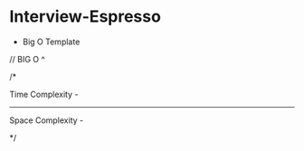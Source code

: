# Interview-Espresso

* Big O Template

// BIG O ^ 

/* 

Time Complexity - 

-------------------------------------------

Space Complexity - 





*/

